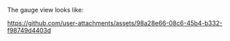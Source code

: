The gauge view looks like:



https://github.com/user-attachments/assets/98a28e66-08c6-45b4-b332-f98749d4403d

